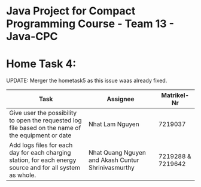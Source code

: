 # Java Project for Compact Programming Course - Team 13 - Java-CPC

# Home Task 4:

UPDATE: Merger the hometask5 as this issue waas already fixed.

| Task                                                                                                       | Assignee                                           | Matrikel-Nr       |
| ---------------------------------------------------------------------------------------------------------- | -------------------------------------------------- | ----------------- |
| Give user the possibility to open the requested log file based on the name of the equipment or date        | Nhat Lam Nguyen                                    | 7219037           |
| Add logs files for each day for each charging station, for each energy source and for all system as whole. | Nhat Quang Nguyen and Akash Cuntur Shrinivasmurthy | 7219288 & 7219642 |

